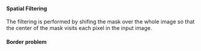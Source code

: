 #### Spatial Filtering
The filtering is performed by shifing the mask over the whole image so that the center of the mask visits each pixel in the input image.

#### Border problem
